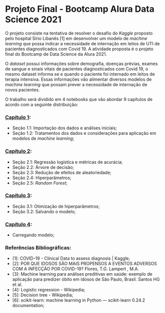 # Projeto Final - Bootcamp Alura Data Science 2021

O projeto consiste na tentativa de resolver o desafio do *Kaggle* proposto pelo hospital Sírio Libanês [1] em desenvolver um modelo de *machine learning* que possa indicar a necessidade de internação em leitos de UTI de pacientes diagnosticados com Covid 19. A atividade proposta é o projeto final do Bootcamp de Data Science da Alura 2021.

O *dataset* possui informações sobre demografia, doenças prévias, exames de sangue e sinais vitais de pacientes diagnosticados com Covid 19, o mesmo dataset informa se e quando o paciente foi internado em leitos de terapia intensiva. Essas informações vão alimentar diversos modelos de *machine learning* que possam prever a necessidade de internação de novos pacientes.

O trabalho será dividido em 4 notebooks que vão abordar 9 capítulos de acordo com a seguinte distribuição:

### [Capítulo 1](https://github.com/Luiz-sj/Projeto-Final---Bootcamp-Alura-Data-Science-2021/blob/main/Cap%C3%ADtulo_1.ipynb):
- Seção 1.1: Importação dos dados e análises iniciais;
- Seção 1.2: Tratamentos dos dados e considerações para aplicação em modelos de *machine learning*;

### [Capítulo 2](https://github.com/Luiz-sj/Projeto-Final---Bootcamp-Alura-Data-Science-2021/blob/main/Cap%C3%ADtulo_2.ipynb):
- Seção 2.1: Regressão logística e métricas de acurácia;
- Seção 2.2: Árvore de decisão;
- Seção 2.3: Redução de efeitos de aleatoriedade;
- Seção 2.4: Hiperparâmetros;
- Seção 2.5: *Random Forest*;

### [Capítulo 3](https://github.com/Luiz-sj/Projeto-Final---Bootcamp-Alura-Data-Science-2021/blob/main/Cap%C3%ADtulo_3.ipynb):
- Seção 3.1: Otimização de hiperparâmetros;
- Seção 3.2: Salvando o modelo;

### [Capítulo 4](https://github.com/Luiz-sj/Projeto-Final---Bootcamp-Alura-Data-Science-2021/blob/main/Cap%C3%ADtulo_4.ipynb):
- Carregando modelo;

### Referências Bibliográficas:
- [1]: COVID-19 - Clinical Data to assess diagnosis | Kaggle;
- [2]: POR QUE IDOSOS SÃO MAIS PROPENSOS A EVENTOS ADVERSOS COM A INFECÇÃO POR COVID-19? Flores, T.G. Lampert , M.A.
- [3]: Machine learning para análises preditivas em saúde: exemplo de aplicação para predizer óbito em idosos de São Paulo, Brasil. Santos HG et al.
- [4]: Logistic regression - Wikipedia;
- [5]: Decision tree - Wikipedia;
- [6]: scikit-learn: machine learning in Python — scikit-learn 0.24.2 documentation;
